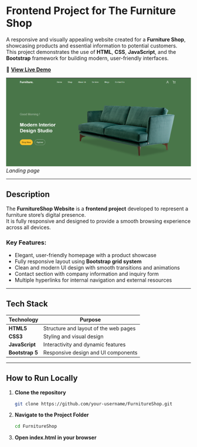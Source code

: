 # Frontend Project for The Furniture Shop

A responsive and visually appealing website created for a **Furniture Shop**, showcasing products and essential information to potential customers.  
This project demonstrates the use of **HTML**, **CSS**, **JavaScript**, and the **Bootstrap** framework for building modern, user-friendly interfaces.

🔗 **[View Live Demo](https://eligentfurniture.netlify.app/)**   

![Landing Page Screenshot](./images/landing-page.png)  
*Landing page*

---

## Description

The **FurnitureShop Website** is a **frontend project** developed to represent a furniture store’s digital presence.  
It is fully responsive and designed to provide a smooth browsing experience across all devices.

### Key Features:
- Elegant, user-friendly homepage with a product showcase  
-  Fully responsive layout using **Bootstrap grid system**  
-  Clean and modern UI design with smooth transitions and animations   
-  Contact section with company information and inquiry form   
-  Multiple hyperlinks for internal navigation and external resources  

---

##  Tech Stack

| Technology | Purpose |
|-------------|----------|
| **HTML5** | Structure and layout of the web pages |
| **CSS3** | Styling and visual design |
| **JavaScript** | Interactivity and dynamic features |
| **Bootstrap 5** | Responsive design and UI components |

---

##  How to Run Locally

1. **Clone the repository**
   ```bash
   git clone https://github.com/your-username/FurnitureShop.git

2. **Navigate to the Project Folder**
   ```bash
   cd FurnitureShop
   
3. **Open index.html in your browser**
